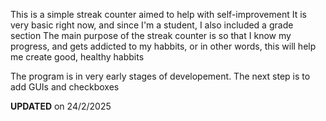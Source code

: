 This is a simple streak counter aimed to help with self-improvement
It is very basic right now, and since I'm a student, I also included a grade section
The main purpose of the streak counter is so that I know my progress, and gets addicted to my habbits, or in other words, this will help me create good, healthy habbits

The program is in very early stages of developement.
The next step is to add GUIs and checkboxes

**UPDATED** on 24/2/2025
